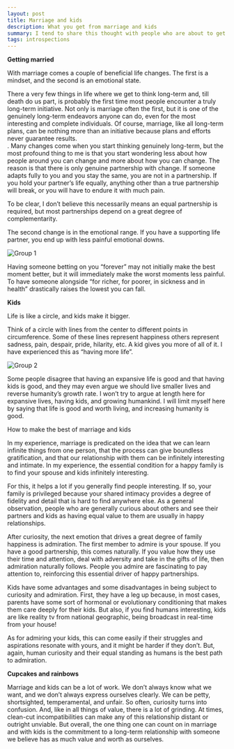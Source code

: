 ```yaml
---
layout: post
title: Marriage and kids
description: What you get from marriage and kids
summary: I tend to share this thought with people who are about to get married or have kids. 
tags: introspections 
---
```


**Getting married**

With marriage comes a couple of beneficial life changes. The first is a mindset, and the second is an emotional state.

There a very few things in life where we get to think long-term and, till death do us part, is probably the first time most people encounter a truly long-term initiative. 
Not only is marriage often the first, but it is one of the genuinely long-term endeavors anyone can do, even for the most interesting and complete individuals.  Of course, marriage, like all long-term plans, can be nothing more than an initiative because plans and efforts never  guarantee results.  
.
Many changes come when you start thinking genuinely long-term, but the most profound thing to me is that you start wondering less about how people around you can change and more about how you can change.
The reason is that there is only genuine partnership with change. If someone adapts fully to you and you stay the same, you are not in a partnership. If you hold your partner’s life equally, anything other than a true partnership will break, or you will have to endure it with much pain.
 
To be clear, I don’t believe this necessarily means an equal partnership is required, but most partnerships depend on a great degree of complementarity.

The second change is in the emotional range. If you have a supporting life partner, you end up with less painful emotional downs. 


![Group 1](https://user-images.githubusercontent.com/544985/212560846-4a261cbf-7f37-437f-8e75-50503beba217.png)


Having someone betting on you “forever” may not initially make the best moment better, but it will immediately make the worst moments less painful. To have someone alongside “for richer, for poorer, in sickness and in health” drastically raises the lowest you can fall. 



**Kids**

Life is like a circle, and kids make it bigger.

Think of a circle with lines from the center to different points in circumference. Some of these lines represent happiness others represent sadness, pain, despair, pride, hilarity, etc. A kid gives you more of all of it. I have experienced this as “having more life”. 



![Group 2](https://user-images.githubusercontent.com/544985/212560870-6fbafe6d-acb8-4fad-be6c-43c96187c698.png)


Some people disagree that having an expansive life is good and that having kids is good, and they may even argue we should live smaller lives and reverse humanity’s growth rate. I won’t try to argue at length here for expansive lives, having kids, and growing humankind. I will limit myself here by saying that life is good and worth living, and increasing humanity is good. 



How to make the best of marriage and kids

In my experience, marriage is predicated on the idea that we can learn infinite things from one person, that the process can give boundless gratification,  and that our relationship with them can be infinitely interesting and intimate. In my experience, the essential condition for a happy family is to find your spouse and kids infinitely interesting.

For this, it helps a lot if you generally find people interesting. If so, your family is privileged because your shared intimacy provides a degree of fidelity and detail that is hard to find anywhere else. As a general observation, people who are generally curious about others and see their partners and kids as having equal value to them are usually in happy relationships.

After curiosity, the next emotion that drives a great degree of family happiness is admiration. The first member to admire is your spouse. If you have a good partnership, this comes naturally. If you value how they use their time and attention, deal with adversity and take in the gifts of life, then admiration naturally follows. People you admire are fascinating to pay attention to, reinforcing this essential driver of happy partnerships.

Kids have some advantages and some disadvantages in being subject to curiosity and admiration. First, they have a leg up because, in most cases, parents have some sort of hormonal or evolutionary conditioning that makes them care deeply for their kids. 
But also, if you find humans interesting, kids are like reality tv from national geographic, being broadcast in real-time from your house!
 
As for admiring your kids, this can come easily if their struggles and aspirations resonate with yours, and it might be harder if they don’t. But, again, human curiosity and their equal standing as humans is the best path to admiration. 



**Cupcakes and rainbows**

Marriage and kids can be a lot of work. We don’t always know what we want, and we don’t always express ourselves clearly. We can be petty, shortsighted, temperamental, and unfair. So often, curiosity turns into confusion. 
And, like in all things of value, there is a lot of grinding. At times, clean-cut incompatibilities can make any of this relationship distant or outright unviable. 
But overall, the one thing one can count on in marriage and with kids is the commitment to a long-term relationship with someone we believe has as much value and worth as ourselves. 

 

